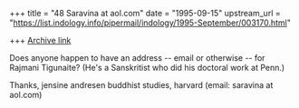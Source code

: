 +++
title = "48 Saravina at aol.com"
date = "1995-09-15"
upstream_url = "https://list.indology.info/pipermail/indology/1995-September/003170.html"

+++
[Archive link](https://list.indology.info/pipermail/indology/1995-September/003170.html)


Does anyone happen to have an address -- email or otherwise -- for Rajmani
Tigunaite? (He's a Sanskritist who did his doctoral work at Penn.)

Thanks,
jensine andresen
buddhist studies, harvard
(email:  saravina at aol.com)





